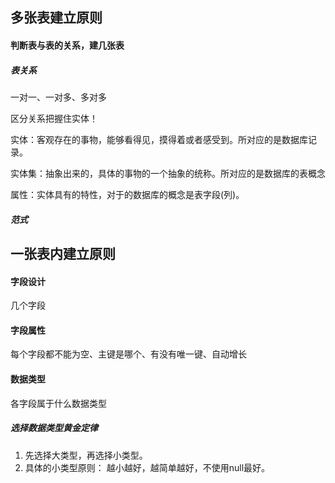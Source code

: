 ## 多张表建立原则

#### 判断表与表的关系，建几张表

##### 表关系

一对一、一对多、多对多

区分关系把握住实体！

实体：客观存在的事物，能够看得见，摸得着或者感受到。所对应的是数据库记录。

实体集：抽象出来的，具体的事物的一个抽象的统称。所对应的是数据库的表概念

属性：实体具有的特性，对于的数据库的概念是表字段(列)。

##### 范式

## 一张表内建立原则

#### 字段设计

几个字段

#### 字段属性

每个字段都不能为空、主键是哪个、有没有唯一键、自动增长

#### 数据类型

各字段属于什么数据类型

##### 选择数据类型黄金定律

1. 先选择大类型，再选择小类型。
2. 具体的小类型原则： 越小越好，越简单越好，不使用null最好。
